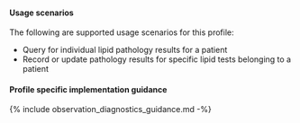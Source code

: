 #### Usage scenarios

The following are supported usage scenarios for this profile:

- Query for individual lipid pathology results for a patient
- Record or update pathology results for specific lipid tests belonging to a patient


#### Profile specific implementation guidance
{% include observation_diagnostics_guidance.md -%}

